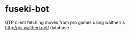 # fuseki-bot
GTP client fetching moves from pro games using waltheri's http://ps.waltheri.net/ database
